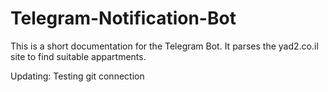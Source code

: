 # Telegram-Notification-Bot

This is a short documentation for the Telegram Bot. 
It parses the yad2.co.il site to find suitable appartments.


Updating:
Testing git connection
